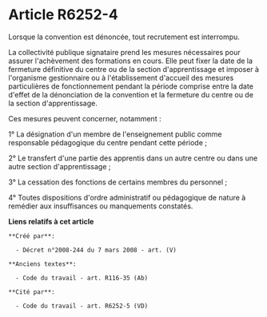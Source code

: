 # Article R6252-4

Lorsque la convention est dénoncée, tout recrutement est interrompu.

La collectivité publique signataire prend les mesures nécessaires pour assurer l'achèvement des formations en cours. Elle
peut fixer la date de la fermeture définitive du centre ou de la section d'apprentissage et imposer à l'organisme
gestionnaire ou à l'établissement d'accueil des mesures particulières de fonctionnement pendant la période comprise entre la
date d'effet de la dénonciation de la convention et la fermeture du centre ou de la section d'apprentissage.

Ces mesures peuvent concerner, notamment :

1° La désignation d'un membre de l'enseignement public comme responsable pédagogique du centre pendant cette période ;

2° Le transfert d'une partie des apprentis dans un autre centre ou dans une autre section d'apprentissage ;

3° La cessation des fonctions de certains membres du personnel ;

4° Toutes dispositions d'ordre administratif ou pédagogique de nature à remédier aux insuffisances ou manquements constatés.

**Liens relatifs à cet article**

	**Créé par**:

	  - Décret n°2008-244 du 7 mars 2008 - art. (V)

	**Anciens textes**:

	  - Code du travail - art. R116-35 (Ab)

	**Cité par**:

	  - Code du travail - art. R6252-5 (VD)
